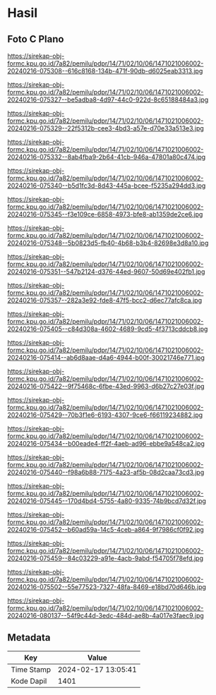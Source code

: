 # Hasil

## Foto C Plano

https://sirekap-obj-formc.kpu.go.id/7a82/pemilu/pdpr/14/71/02/10/06/1471021006002-20240216-075308--616c8168-134b-471f-90db-d6025eab3313.jpg

https://sirekap-obj-formc.kpu.go.id/7a82/pemilu/pdpr/14/71/02/10/06/1471021006002-20240216-075327--be5adba8-4d97-44c0-922d-8c65188484a3.jpg

https://sirekap-obj-formc.kpu.go.id/7a82/pemilu/pdpr/14/71/02/10/06/1471021006002-20240216-075329--22f5312b-cee3-4bd3-a57e-d70e33a513e3.jpg

https://sirekap-obj-formc.kpu.go.id/7a82/pemilu/pdpr/14/71/02/10/06/1471021006002-20240216-075332--8ab4fba9-2b64-41cb-946a-47801a80c474.jpg

https://sirekap-obj-formc.kpu.go.id/7a82/pemilu/pdpr/14/71/02/10/06/1471021006002-20240216-075340--b5d1fc3d-8d43-445a-bcee-f5235a294dd3.jpg

https://sirekap-obj-formc.kpu.go.id/7a82/pemilu/pdpr/14/71/02/10/06/1471021006002-20240216-075345--f3e109ce-6858-4973-bfe8-ab1359de2ce6.jpg

https://sirekap-obj-formc.kpu.go.id/7a82/pemilu/pdpr/14/71/02/10/06/1471021006002-20240216-075348--5b0823d5-fb40-4b68-b3b4-82698e3d8a10.jpg

https://sirekap-obj-formc.kpu.go.id/7a82/pemilu/pdpr/14/71/02/10/06/1471021006002-20240216-075351--547b2124-d376-44ed-9607-50d69e402fb1.jpg

https://sirekap-obj-formc.kpu.go.id/7a82/pemilu/pdpr/14/71/02/10/06/1471021006002-20240216-075357--282a3e92-fde8-47f5-bcc2-d6ec77afc8ca.jpg

https://sirekap-obj-formc.kpu.go.id/7a82/pemilu/pdpr/14/71/02/10/06/1471021006002-20240216-075405--c84d308a-4602-4689-9cd5-4f3713cddcb8.jpg

https://sirekap-obj-formc.kpu.go.id/7a82/pemilu/pdpr/14/71/02/10/06/1471021006002-20240216-075414--ab6d8aae-d4a6-4944-b00f-30021746e771.jpg

https://sirekap-obj-formc.kpu.go.id/7a82/pemilu/pdpr/14/71/02/10/06/1471021006002-20240216-075422--9f75468c-6fbe-43ed-9963-d6b27c27e03f.jpg

https://sirekap-obj-formc.kpu.go.id/7a82/pemilu/pdpr/14/71/02/10/06/1471021006002-20240216-075429--70b3f1e6-6193-4307-9ce6-f66119234882.jpg

https://sirekap-obj-formc.kpu.go.id/7a82/pemilu/pdpr/14/71/02/10/06/1471021006002-20240216-075434--b00eade4-ff2f-4aeb-ad96-ebbe9a548ca2.jpg

https://sirekap-obj-formc.kpu.go.id/7a82/pemilu/pdpr/14/71/02/10/06/1471021006002-20240216-075440--f98a6b88-7175-4a23-af5b-08d2caa73cd3.jpg

https://sirekap-obj-formc.kpu.go.id/7a82/pemilu/pdpr/14/71/02/10/06/1471021006002-20240216-075445--170d4bd4-5755-4a80-9335-74b9bcd7d32f.jpg

https://sirekap-obj-formc.kpu.go.id/7a82/pemilu/pdpr/14/71/02/10/06/1471021006002-20240216-075452--b60ad59a-14c5-4ceb-a864-9f7986cf0f92.jpg

https://sirekap-obj-formc.kpu.go.id/7a82/pemilu/pdpr/14/71/02/10/06/1471021006002-20240216-075459--84c03229-a91e-4acb-9abd-f54705f78efd.jpg

https://sirekap-obj-formc.kpu.go.id/7a82/pemilu/pdpr/14/71/02/10/06/1471021006002-20240216-075502--55e77523-7327-48fa-8469-e18bd70d646b.jpg

https://sirekap-obj-formc.kpu.go.id/7a82/pemilu/pdpr/14/71/02/10/06/1471021006002-20240216-080137--54f9c44d-3edc-484d-ae8b-4a017e3faec9.jpg


## Metadata

| Key        | Value               |
| ---------- | ------------------- |
| Time Stamp | 2024-02-17 13:05:41 |
| Kode Dapil | 1401                |



